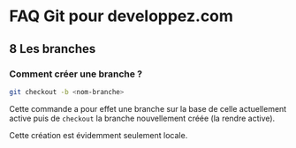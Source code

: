 # FAQ Git pour developpez.com

## 8 Les branches

### Comment créer une branche ?

```bash
git checkout -b <nom-branche>
```

Cette commande a pour effet une branche sur la base de celle actuellement active puis de `checkout` la branche nouvellement créée (la rendre active).

Cette création est évidemment seulement locale.
